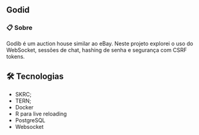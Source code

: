 ## Godid

### 📋 Sobre

Godib é um auction house similar ao eBay. Neste projeto explorei o uso do WebSocket, 
sessões de chat, hashing de senha e segurança com CSRF tokens.


## 🛠️ Tecnologias

- SKRC;
- TERN;
- Docker
- R para live reloading
- PostgreSQL
- Websocket


